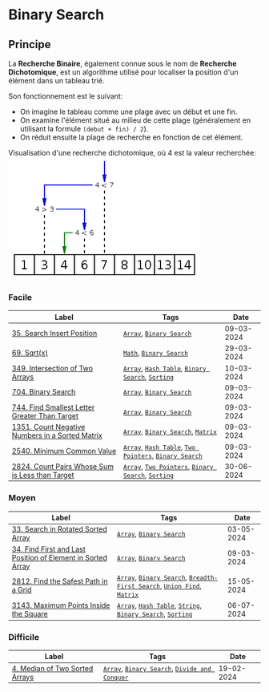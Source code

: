 # Binary Search

## Principe

La **Recherche Binaire**, également connue sous le nom de **Recherche Dichotomique**, est un algorithme utilisé pour localiser la position d'un élément dans un tableau trié.

Son fonctionnement est le suivant:

- On imagine le tableau comme une plage avec un début et une fin.
- On examine l'élément situé au milieu de cette plage (généralement en utilisant la formule `(debut + fin) / 2`).
- On réduit ensuite la plage de recherche en fonction de cet élément.

Visualisation d'une recherche dichotomique, où 4 est la valeur recherchée:  
<img src="../imgs/skills/binary_search-1.png"/>

### Facile

| Label                                                                                                                           | Tags                                                                                                                               | Date       |
| ------------------------------------------------------------------------------------------------------------------------------- | ---------------------------------------------------------------------------------------------------------------------------------- | ---------- |
| [35. Search Insert Position](../Probleme/0035.%20Search%20Insert%20Position/)                                                   | [`Array`](./array.md), [`Binary Search`](./binary_search.md)                                                                       | 09-03-2024 |
| [69. Sqrt(x)](<../Probleme/0069.%20Sqrt(x)/>)                                                                                   | [`Math`](./math.md), [`Binary Search`](./binary_search.md)                                                                         | 29-03-2024 |
| [349. Intersection of Two Arrays](../Probleme/0349.%20Intersection%20of%20Two%20Arrays/)                                        | [`Array`](./array.md), [`Hash Table`](./hash_table.md), [`Binary Search`](./binary_search.md), [`Sorting`](./sorting.md)           | 10-03-2024 |
| [704. Binary Search](../Probleme/0704.%20Binary%20Search/)                                                                      | [`Array`](./array.md), [`Binary Search`](./binary_search.md)                                                                       | 09-03-2024 |
| [744. Find Smallest Letter Greater Than Target](../Probleme/0744.%20Find%20Smallest%20Letter%20Greater%20Than%20Target/)        | [`Array`](./array.md), [`Binary Search`](./binary_search.md)                                                                       | 09-03-2024 |
| [1351. Count Negative Numbers in a Sorted Matrix](../Probleme/1351.%20Count%20Negative%20Numbers%20in%20a%20Sorted%20Matrix/)   | [`Array`](./array.md), [`Binary Search`](./binary_search.md), [`Matrix`](./matrix.md)                                              | 09-03-2024 |
| [2540. Minimum Common Value](../Probleme/2540.%20Minimum%20Common%20Value/)                                                     | [`Array`](./array.md), [`Hash Table`](./hash_table.md), [`Two Pointers`](./two_pointers.md), [`Binary Search`](./binary_search.md) | 09-03-2024 |
| [2824. Count Pairs Whose Sum is Less than Target](../Probleme/2824.%20Count%20Pairs%20Whose%20Sum%20is%20Less%20than%20Target/) | [`Array`](./array.md), [`Two Pointers`](./two_pointers.md), [`Binary Search`](./binary_search.md), [`Sorting`](./sorting.md)       | 30-06-2024 |

### Moyen

| Label                                                                                                                                                         | Tags                                                                                                                                                       | Date       |
| ------------------------------------------------------------------------------------------------------------------------------------------------------------- | ---------------------------------------------------------------------------------------------------------------------------------------------------------- | ---------- |
| [33. Search in Rotated Sorted Array](../Probleme/0034.%20Find%20First%20and%20Last%20Position%20of%20Element%20in%20Sorted%20Array/)                          | [`Array`](./array.md), [`Binary Search`](./binary_search.md)                                                                                               | 03-05-2024 |
| [34. Find First and Last Position of Element in Sorted Array](../Probleme/0034.%20Find%20First%20and%20Last%20Position%20of%20Element%20in%20Sorted%20Array/) | [`Array`](./array.md), [`Binary Search`](./binary_search.md)                                                                                               | 09-03-2024 |
| [2812. Find the Safest Path in a Grid](../Probleme/2812.%20Find%20the%20Safest%20Path%20in%20a%20Grid/)                                                       | [`Array`](./array.md), [`Binary Search`](./binary_search.md), [`Breadth-First Search`](./bfs.md), [`Union Find`](./union_find.md), [`Matrix`](./matrix.md) | 15-05-2024 |
| [3143. Maximum Points Inside the Square](../Probleme/3143.%20Maximum%20Points%20Inside%20the%20Square/)                                                       | [`Array`](./array.md), [`Hash Table`](./hash_table.md), [`String`](./string.md), [`Binary Search`](./binary_search.md), [`Sorting`](./sorting.md)          | 06-07-2024 |

### Difficile

| Label                                                                                      | Tags                                                                                                          | Date       |
| ------------------------------------------------------------------------------------------ | ------------------------------------------------------------------------------------------------------------- | ---------- |
| [4. Median of Two Sorted Arrays](../Probleme/0004.%20Median%20of%20Two%20Sorted%20Arrays/) | [`Array`](./array.md), [`Binary Search`](./binary_search.md), [`Divide and Conquer`](./divide_and_conquer.md) | 19-02-2024 |
